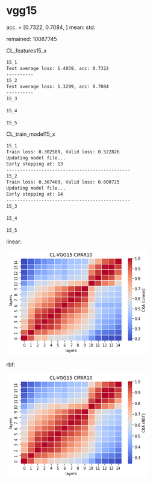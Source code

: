 # vgg15
acc. = [0.7322, 0.7084, ] mean: std: 

remained: 10087745

CL_features15_x
```
15_1
Test average loss: 1.4059, acc: 0.7322
----------
15_2
Test average loss: 1.3299, acc: 0.7084
----------
15_3

15_4

15_5

```

CL_train_model15_x
```
15_1
Train loss: 0.302589, Valid loss: 0.522826
Updating model file...
Early stopping at: 13
----------------------------------------------
15_2
Train loss: 0.367469, Valid loss: 0.600725
Updating model file...
Early stopping at: 14
----------------------------------------------
15_3

15_4

15_5

```

linear:

![cl_vgg15_linear](cl_vgg15_linear.png)

rbf:

![cl_vgg15_rbf](cl_vgg15_rbf.png)
